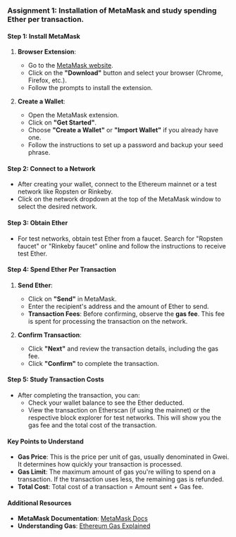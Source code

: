 ### Assignment 1: Installation of MetaMask and study spending Ether per transaction.

#### Step 1: Install MetaMask
1. **Browser Extension**:
   - Go to the [MetaMask website](https://metamask.io/).
   - Click on the **"Download"** button and select your browser (Chrome, Firefox, etc.).
   - Follow the prompts to install the extension.

2. **Create a Wallet**:
   - Open the MetaMask extension.
   - Click on **"Get Started"**.
   - Choose **"Create a Wallet"** or **"Import Wallet"** if you already have one.
   - Follow the instructions to set up a password and backup your seed phrase.

#### Step 2: Connect to a Network
- After creating your wallet, connect to the Ethereum mainnet or a test network like Ropsten or Rinkeby.
- Click on the network dropdown at the top of the MetaMask window to select the desired network.

#### Step 3: Obtain Ether
- For test networks, obtain test Ether from a faucet. Search for "Ropsten faucet" or "Rinkeby faucet" online and follow the instructions to receive test Ether.

#### Step 4: Spend Ether Per Transaction
1. **Send Ether**:
   - Click on **"Send"** in MetaMask.
   - Enter the recipient's address and the amount of Ether to send.
   - **Transaction Fees**: Before confirming, observe the **gas fee**. This fee is spent for processing the transaction on the network.

2. **Confirm Transaction**:
   - Click **"Next"** and review the transaction details, including the gas fee.
   - Click **"Confirm"** to complete the transaction.

#### Step 5: Study Transaction Costs
- After completing the transaction, you can:
  - Check your wallet balance to see the Ether deducted.
  - View the transaction on Etherscan (if using the mainnet) or the respective block explorer for test networks. This will show you the gas fee and the total cost of the transaction.

#### Key Points to Understand
- **Gas Price**: This is the price per unit of gas, usually denominated in Gwei. It determines how quickly your transaction is processed.
- **Gas Limit**: The maximum amount of gas you're willing to spend on a transaction. If the transaction uses less, the remaining gas is refunded.
- **Total Cost**: Total cost of a transaction = Amount sent + Gas fee.

#### Additional Resources
- **MetaMask Documentation**: [MetaMask Docs](https://docs.metamask.io/)
- **Understanding Gas**: [Ethereum Gas Explained](https://ethereum.org/en/developers/docs/gas/)
